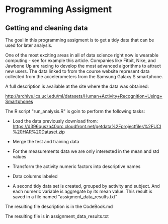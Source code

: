 # Programming Assigment
## Getting and cleaning data 


 The goal in this programming assigment is to get a tidy data that can be used for later analysis. 

 One of the most exciting areas in all of data science right now is wearable computing - see for example this article. Companies like Fitbit, Nike, and Jawbone Up are racing to develop the most advanced algorithms to attract new users. The data linked to from the course website represent data collected from the accelerometers from the Samsung Galaxy S smartphone. 
 
 A full description is available at the site where the data was obtained:

   http://archive.ics.uci.edu/ml/datasets/Human+Activity+Recognition+Using+Smartphones
   
   
The R script "run_analysis.R" is goin to perform the following tasks:

 * Load the data previously download from:
      https://d396qusza40orc.cloudfront.net/getdata%2Fprojectfiles%2FUCI%20HAR%20Dataset.zip
      
 * Merge the test and training data 
 
 * For the measurements data we are only interested in the mean and std values
 
 * Transform the activity numeric factors into descriptive names
 
 * Data columns labeled
 
 * A second tidy data set is created, grouped by activity and subject. And each numeric 
   variable is aggregate by its mean value. This result is saved in a file named "assigment_data_results.txt"
   
   
  
The resulting file description is in the CodeBook.md

The resulting file is in assignment_data_results.txt
